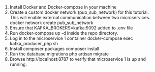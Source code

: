 1. Install Docker and Docker-compose in your machine
2. Create a custom docker network (pub_sub_network) for this tutorial. This will enable external communication between two microservices.
docker network create pub_sub_network
3. Ensure that KAFKA_BROKERS=kafka:9092 added to .env file
4. Run docker-compose up -d inside the repo directory.
5. Log in to the microservice 1 container
docker-compose exec kafka_producer_php sh
6. Install composer packages
composer install
7. Run the database migrations
php artisan migrate
8. Browse http://localhost:8787 to verify that microservice 1 is up and running.
